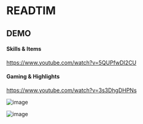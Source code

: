 # READTIM
## DEMO
#### Skills & Items
https://www.youtube.com/watch?v=5QUPfwDI2CU
#### Gaming & Highlights
https://www.youtube.com/watch?v=3s3DhgDHPNs

![image](https://user-images.githubusercontent.com/56186644/192427950-2f21311a-f963-411a-a046-3096c4bfa1f3.png)

![image](https://user-images.githubusercontent.com/62024696/147491862-af2d2274-c883-4e7a-895e-713e21571ae1.png)
